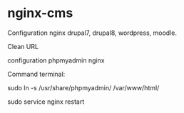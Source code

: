 # nginx-cms
Configuration nginx drupal7, drupal8, wordpress, moodle.

Clean URL

configuration phpmyadmin nginx

Command terminal:

sudo ln -s /usr/share/phpmyadmin/ /var/www/html/

sudo service nginx restart
